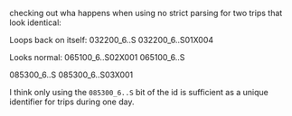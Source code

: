 checking out wha happens when using no strict parsing for two trips that look identical:

Loops back on itself:
032200_6..S
032200_6..S01X004

Looks normal:
065100_6..S02X001
065100_6..S

085300_6..S
085300_6..S03X001


I think only using the `085300_6..S` bit of the id is sufficient as a unique identifier for trips during one day.